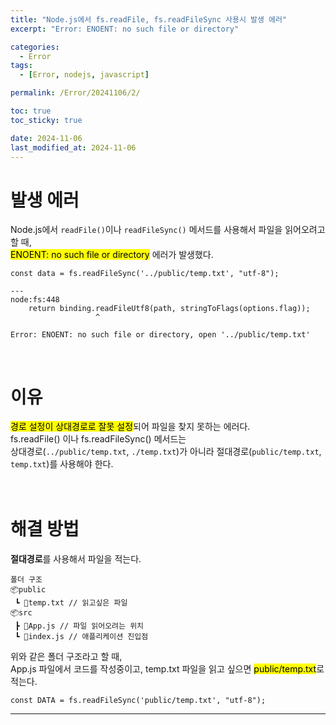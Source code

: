 ```yaml
---
title: "Node.js에서 fs.readFile, fs.readFileSync 사용시 발생 에러"
excerpt: "Error: ENOENT: no such file or directory"

categories:
  - Error
tags:
  - [Error, nodejs, javascript]

permalink: /Error/20241106/2/

toc: true
toc_sticky: true

date: 2024-11-06
last_modified_at: 2024-11-06
---
```


# 발생 에러
Node.js에서 ```readFile()```이나 ```readFileSync()``` 메서드를 사용해서 파일을 읽어오려고 할 때,<br>
<mark>ENOENT: no such file or directory</mark> 에러가 발생했다.<br>

```
const data = fs.readFileSync('../public/temp.txt', "utf-8");

---
node:fs:448
    return binding.readFileUtf8(path, stringToFlags(options.flag));
                   ^

Error: ENOENT: no such file or directory, open '../public/temp.txt'
```
<br>


# 이유
<mark>경로 설정이 상대경로로 잘못 설정</mark>되어 파일을 찾지 못하는 에러다.<br>
fs.readFile() 이나 fs.readFileSync() 메서드는 <br>
상대경로(```../public/temp.txt```, ```./temp.txt```)가 아니라 절대경로(```public/temp.txt```, ```temp.txt```)를 사용해야 한다.<br><br><br>



# 해결 방법
**절대경로**를 사용해서 파일을 적는다.<br>

```
폴더 구조
📦public
 ┗ 📜temp.txt // 읽고싶은 파일
📦src
 ┣ 📜App.js // 파일 읽어오려는 위치
 ┗ 📜index.js // 애플리케이션 진입점
```

위와 같은 폴더 구조라고 할 때, <br>
App.js 파일에서 코드를 작성중이고, temp.txt 파일을 읽고 싶으면 <mark>public/temp.txt</mark>로 적는다.<br>

```
const DATA = fs.readFileSync('public/temp.txt', "utf-8");
```


<hr>
